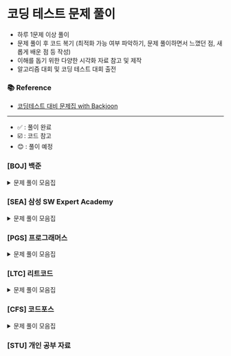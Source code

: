 
# 코딩 테스트 문제 풀이

- 하루 1문제 이상 풀이
- 문제 풀이 후 코드 복기 (최적화 가능 여부 파악하기, 문제 풀이하면서 느꼈던 점, 새롭게 배운 점 등 작성)
- 이해를 돕기 위한 다양한 시각화 자료 참고 및 제작
- 알고리즘 대회 및 코딩 테스트 대회 출전

### 📚 Reference
- [코딩테스트 대비 문제집 with Backjoon](https://github.com/tony9402/baekjoon)

---
- ✅ : 풀이 완료
- ☑️ : 코드 참고
- :blush: : 풀이 예정
### [BOJ] 백준



<details>
	<summary>문제 풀이 모음집</summary>
  </br>


|     번호      | 이름                                                   |  난이도   | 코드                         | 시간 | 유형                     |      상태      |
|:-----------:|:-----------------------------------------------------|:------:|:---------------------------|:---|:-----------------------|:------------:|
| **_1260_**  | [DFS와 BFS](https://www.acmicpc.net/problem/1260)     |  실버 2  | BOJ/BFS/P1260              | -  | `BFS`                  |      ✅       |
| **_1707_**  | [이분 그래프](https://www.acmicpc.net/problem/1707)       |  골드 4  | BOJ/BFS/P1707              | -  | `BFS`                  |      ✅       |
| **_2178_**  | [미로 탐색](https://www.acmicpc.net/problem/2178)        |  실버 1  | BOJ/BFS/P2178              | -  | `BFS`                  |      ✅       |
| **_3055_**  | [탈출](https://www.acmicpc.net/problem/3055)           |  골드 4  | BOJ/BFS/P3055              | -  | `BFS`                  |   :blush:    |
| **_7576_**  | [토마토](https://www.acmicpc.net/problem/7576)          |  골드 5  | BOJ/BFS/P7576              | -  | `BFS`                  |      ✅       |
| **_7569_**  | [토마토](https://www.acmicpc.net/problem/7569)          |  골드 5  | BOJ/BFS/P7569              |    | `BFS`                  |      ✅       |
| **_11724_** | [연결 요소의 개수](https://www.acmicpc.net/problem/11724)   |  실버 2  | BOJ/BFS/P11724             | -  | `BFS`                  |      ✅       |
| **_21922_** | [학부 연구생 민상](https://www.acmicpc.net/problem/21922)   |  골드 5  | BOJ/BFS/21922              | -  | `BFS`                  |      ✅       |
| **_2805_**  | [나무 자르기](https://www.acmicpc.net/problem/2805)       |  실버 2  | BOJ/BinarySearch/P2805     | -  | `BinarySearch`         |   :blush:    |
| **_1759_**  | [암호 만들기](https://www.acmicpc.net/problem/1759)       |  골드 5  | BOJ/DFS/P1759              | -  | `DFS`                  |      ✅       |
| **_9663_**  | [N-Queen](https://www.acmicpc.net/problem/9663)      |  골드 4  | BOJ/BackTracking/P9663     | -  | `BackTracking`         |   :blush:    |
| **_15649_** | [N과 M (1)](https://www.acmicpc.net/problem/15649)    |  실버 3  | BOJ/BackTracking/P15649    | -  | `BackTracking`         |      ✅       |
| **_15650_** | [N과 M (2)](https://www.acmicpc.net/problem/15650)    |  실버 3  | BOJ/BackTracking/P15650    | -  | `BackTracking`         |      ✅       |
| **_15651_** | [N과 M (3)](https://www.acmicpc.net/problem/15651)    |  실버 3  | BOJ/BackTracking/P15651    | -  | `BackTracking`         |      ✅       |
| **_15652_** | [N과 M (4)](https://www.acmicpc.net/problem/15652)    |  실버 3  | BOJ/BackTracking/P15652    | -  | `BackTracking`         |      ✅       |
| **_15654_** | [N과 M (5)](https://www.acmicpc.net/problem/15654)    |  실버 3  | BOJ/BackTracking/P15654    | -  | `BackTracking`         |      ✅       |
| **_15655_** | [N과 M (6)](https://www.acmicpc.net/problem/15655)    |  실버 3  | BOJ/BackTracking/P15655    | -  | `BackTracking`         |      ✅       |
| **_15656_** | [N과 M (7)](https://www.acmicpc.net/problem/15656)    |  실버 3  | BOJ/BackTracking/P15656    | -  | `BackTracking`         |      ✅       |
| **_15657_** | [N과 M (8)](https://www.acmicpc.net/problem/15657)    |  실버 3  | BOJ/BackTracking/P15657    | -  | `BackTracking`         |        ✅      |
| **_15663_** | [N과 M (9)](https://www.acmicpc.net/problem/15663)    |  실버 2  | BOJ/BackTracking/P15663    |    | `BackTracking`      |    ✅ |
| **_15664_** | [N과 M (10)](https://www.acmicpc.net/problem/15664)   |  실버 2  | BOJ/BackTracking/P15664    |    | `BackTracking`      |    ✅ |
| **_15665_** | [N과 M (11)](https://www.acmicpc.net/problem/15665)   |  실버 2  | BOJ/BackTracking/P15665    |    | `BackTracking`      |    ✅ || **_1003_**  | [피보나치 함수](https://www.acmicpc.net/problem/1003)      |  실버 3  | BOJ/DP/P1003               | -  | `DP`                 |    ✅    |
| **_1463_**  | [1로 만들기](https://www.acmicpc.net/problem/1463)       |  실버 3  | BOJ/DP/P1463               | -  | `DP`                   |      ✅       |
| **_9095_**  | [1, 2, 3 더하기](https://www.acmicpc.net/problem/9095)  |  실버 3  | BOJ/DP/P9095               | -  | `DP`                   |      ✅       |
| **_10844_** | [쉬운 계단수](https://www.acmicpc.net/problem/10844)      |  실버 1  | BOJ/DP/P10844              | -  | `DP`                   |      ✅       |
| **_11726_** | [2×n 타일링](https://www.acmicpc.net/problem/11726)     |  실버 3  | BOJ/DP/P11726              | -  | `DP`                   |      ✅       |
| **_11727_** | [2×n 타일링 2](https://www.acmicpc.net/problem/11727)   |  실버 3  | BOJ/DP/P11727              | -  | `DP`                   |      ✅       |
| **_14476_** | [최대공약수 하나 빼기](https://www.acmicpc.net/problem/14476) |  골드 2  | BOJ/GCD/P14476             | -  | `GCD`                  |   :blush:    |
| **_2252_**  | [줄 세우기](https://www.acmicpc.net/problem/2252)        |  골드 3  | BOJ/Graph/P2252            | -  | `Graph`                |   :blush:    |
| **_1202_**  | [보석 도둑](https://www.acmicpc.net/problem/1202)        |  골드 2  | BOJ/Greedy/P1202           | -  | `Greedy`               |   :blush:    |
| **_1927_**  | [최소 힙](https://www.acmicpc.net/problem/1927)         |  실버 2  | BOJ//P1927                 | -  | `Heap`                 |   :blush:    |
| **_11279_** | [최대 힙](https://www.acmicpc.net/problem/11279)        |  실버 2  | BOJ//P11279                | -  | `Heap`                 |   :blush:    |
| **_1717_**  | [집합의 표현](https://www.acmicpc.net/problem/1717)       |  골드 5  | BOJ/Set/P1717              | -  | `Set`                  |   :blush:    |
| **_1713_**  | [후보 추천하기](https://www.acmicpc.net/problem/1713)      |  실버 1  | BOJ/Simulation/P1713       | -  | `Simulation`           |   :blush:    |
| **_2042_**  | [구간 합 구하기](https://www.acmicpc.net/problem/2042)     |  골드 5  | BOJ/Tree/IndexedTree/P2042 | -  | `Tree`, `Indexed Tree` |   :blush:    |
| **_2243_**  | [사탕상자](https://www.acmicpc.net/problem/2243)         | 플래티넘 5 | BOJ/Tree/IndexedTree/P2243 | -  | `Tree`, `Indexed Tree` |   :blush:    |
| **_1922_**  | [네트워크 연결](https://www.acmicpc.net/problem/1922)      |  골드 4  | BOJ/MST/P1922              | -  | `Tree`, `MST`          |   :blush:    |
| **_2043_**  | [수 묶기](https://www.acmicpc.net/problem/2043)         | 플래티넘 2 | BOJ/Tree/P2043             | -  | `Tree`                 |   :blush:    |
| **_9202_**  | [Boggle](https://www.acmicpc.net/problem/9202)       | 플래티넘 5 | BOJ/Trie/P9202             | -  | `Trie`                 |   :blush:    |
| **_1806_**  | [부분합](https://www.acmicpc.net/problem/1806)          |  골드 4  | BOJ/TwoPointer/P1806       | -  | `TwoPointer`           |      ✅       |
| **_2003_**  | [수들의 합 2](https://www.acmicpc.net/problem/2003)      |  실버 4  | BOJ/TwoPointer/P2003       | -  | `TwoPointer`           |      ✅       |
| **_2143_**  | [두 배열의 합](https://www.acmicpc.net/problem/2143)      |  골드 3  | BOJ/TwoPointer/P2143       | -  | `TwoPointer`           |      ☑️      |


</details>

### [SEA] 삼성 SW Expert Academy

<details>
	<summary>문제 풀이 모음집</summary>
  </br>

|     번호      | 이름                                                  |      난이도      | 코드           | 시간 | 유형                 |   상태    |
|:-----------:|:----------------------------------------------------|:-------------:|:-------------|:---|:----------------------|:-------:|
| **_1204_**  | [최빈수 구하기]                                           |      D2       | SWEA//P2143  | -  | ``                    | :blush: |
| **_1206_** | [View]                                      | D3 | SWEA/P1206   | -  | ``                 |    ✅    |
| **_1213_**  | [String]                                            |      D3       | SWEA//P1213  | -  | ``                    | :blush: |
| **_1859_**  | [백만 장자 프로젝트]                                        |      D2       | SWEA//P1859  | -  | ``                    | :blush: |
| **_2382_**  | [미생물 격리]                                            |  모의 SW 역량테스트  | SWEA//P2382  | -  | ``                    |  ☑️   |
| **_4013_**  | [특이한 자석]                                            |  모의 SW 역량테스트  | SWEA//P4013  | -  | ``                    | :blush: |
| **_4223_**  | [삼성이의 트라우마 극복]                                      |      D3       | SWEA//P4223  | -  | ``                    | :blush: |
| **_14510_** | [나무 높이]                                             |      D2       | SWEA//P14510 | -  | ``                    | :blush: |
| **_20739_** | [고대 유적 2]                                           |      D2       | SWEA//P20739 | -  | ``                    | :blush: |
| **_21131_** | [행렬정렬]                                              |      D3       | SWEA//P21131 | -  | ``                    | :blush: |
| **_22372_** | [직사각형과 점]                                           |      D2       | SWEA//P22372 | -  | ``                    | :blush: |
| **_22654_** | [차윤이의 RC카]                                          |      D2       | SWEA//P22654 | -  | ``                    | :blush: |

</details>

### [PGS] 프로그래머스

<details>
	<summary>문제 풀이 모음집</summary>
  </br>

|번호|이름|난이도|코드|시간|유형|
  |::|:-----|:-----:|:-----|:-----|:-----|

</details>

### [LTC] 리트코드

<details>
	<summary>문제 풀이 모음집</summary>
  </br>


|   번호    | 이름                                                                                                                        |  난이도   | 코드                      | 시간 |유형|
|:-------:|:--------------------------------------------------------------------------------------------------------------------------|:------:|:------------------------|:---|:-----|
| **_17_** | [Letter Combinations of a Phone Number](https://leetcode.com/problems/letter-combinations-of-a-phone-number/description/) | Medium | LTC/BackTracking/P15650 | -  | `BackTracking` |    ✅ |

</details>

### [CFS] 코드포스

<details>
	<summary>문제 풀이 모음집</summary>
  </br>

|번호|이름|난이도|코드|시간|유형|
  |::|:-----|:-----:|:-----|:-----|:-----|

</details>



### [STU] 개인 공부 자료
